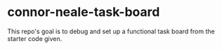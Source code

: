 # connor-neale-task-board
This repo's goal is to debug and set up  a functional task board from the starter code given.

